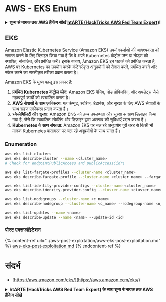 # AWS - EKS Enum

<details>

<summary><strong>शून्य से नायक तक AWS हैकिंग सीखें</strong> <a href="https://training.hacktricks.xyz/courses/arte"><strong>htARTE (HackTricks AWS Red Team Expert)</strong></a><strong>!</strong></summary>

HackTricks का समर्थन करने के अन्य तरीके:

* यदि आप चाहते हैं कि आपकी **कंपनी का विज्ञापन HackTricks में दिखाई दे** या **HackTricks को PDF में डाउनलोड करें**, तो [**सब्सक्रिप्शन प्लान्स**](https://github.com/sponsors/carlospolop) देखें!
* [**आधिकारिक PEASS & HackTricks स्वैग**](https://peass.creator-spring.com) प्राप्त करें
* [**The PEASS Family**](https://opensea.io/collection/the-peass-family) की खोज करें, हमारे विशेष [**NFTs**](https://opensea.io/collection/the-peass-family) का संग्रह
* 💬 [**Discord समूह**](https://discord.gg/hRep4RUj7f) में **शामिल हों** या [**telegram समूह**](https://t.me/peass) या **Twitter** पर 🐦 [**@carlospolopm**](https://twitter.com/carlospolopm) को **फॉलो करें**.
* **HackTricks** और [**HackTricks Cloud**](https://github.com/carlospolop/hacktricks-cloud) github repos में PRs सबमिट करके अपनी हैकिंग ट्रिक्स साझा करें.

</details>

## EKS

Amazon Elastic Kubernetes Service (Amazon EKS) उपयोगकर्ताओं की आवश्यकता को समाप्त करने के लिए डिज़ाइन किया गया है कि वे अपने Kubernetes कंट्रोल प्लेन या नोड्स को स्थापित, संचालित, और प्रबंधित करें। इसके बजाय, Amazon EKS इन घटकों को प्रबंधित करता है, AWS पर Kubernetes का उपयोग करके कंटेनरीकृत अनुप्रयोगों को तैनात करने, प्रबंधित करने और स्केल करने का सरलीकृत तरीका प्रदान करता है।

Amazon EKS के मुख्य पहलू इस प्रकार हैं:

1. **प्रबंधित Kubernetes कंट्रोल प्लेन**: Amazon EKS पैचिंग, नोड प्रोविजनिंग, और अपडेट्स जैसे महत्वपूर्ण कार्यों को स्वचालित करता है।
2. **AWS सेवाओं के साथ एकीकरण**: यह कंप्यूट, स्टोरेज, डेटाबेस, और सुरक्षा के लिए AWS सेवाओं के साथ सहज एकीकरण प्रदान करता है।
3. **स्केलेबिलिटी और सुरक्षा**: Amazon EKS को उच्च उपलब्धता और सुरक्षा के साथ डिज़ाइन किया गया है, जैसे कि स्वचालित स्केलिंग और डिज़ाइन द्वारा अलगाव की सुविधाएँ प्रदान करता है।
4. **Kubernetes के साथ संगतता**: Amazon EKS पर चल रहे अनुप्रयोग पूरी तरह से किसी भी मानक Kubernetes वातावरण पर चल रहे अनुप्रयोगों के साथ संगत हैं।


### Enumeration
```bash
aws eks list-clusters
aws eks describe-cluster --name <cluster_name>
# Check for endpointPublicAccess and publicAccessCidrs

aws eks list-fargate-profiles --cluster-name <cluster_name>
aws eks describe-fargate-profile --cluster-name <cluster_name> --fargate-profile-name <prof_name>

aws eks list-identity-provider-configs --cluster-name <cluster_name>
aws eks describe-identity-provider-config --cluster-name <cluster_name> --identity-provider-config <p_config>

aws eks list-nodegroups --cluster-name <c_name>
aws eks describe-nodegroup --cluster-name <c_name> --nodegroup-name <n_name>

aws eks list-updates --name <name>
aws eks describe-update --name <name> --update-id <id>
```
### पोस्ट एक्सप्लॉइटेशन

{% content-ref url="../aws-post-exploitation/aws-eks-post-exploitation.md" %}
[aws-eks-post-exploitation.md](../aws-post-exploitation/aws-eks-post-exploitation.md)
{% endcontent-ref %}

# संदर्भ
* [https://aws.amazon.com/eks/](https://aws.amazon.com/eks/)

<details>

<summary><strong>htARTE (HackTricks AWS Red Team Expert) के साथ शून्य से नायक तक AWS हैकिंग सीखें</strong></summary>

HackTricks का समर्थन करने के अन्य तरीके:

* यदि आप चाहते हैं कि आपकी **कंपनी का विज्ञापन HackTricks में दिखाई दे** या **HackTricks को PDF में डाउनलोड करें**, तो [**सब्सक्रिप्शन प्लान्स**](https://github.com/sponsors/carlospolop) देखें!
* [**आधिकारिक PEASS & HackTricks स्वैग**](https://peass.creator-spring.com) प्राप्त करें
* [**The PEASS Family**](https://opensea.io/collection/the-peass-family) की खोज करें, हमारा एक्सक्लूसिव [**NFTs**](https://opensea.io/collection/the-peass-family) संग्रह
* 💬 [**Discord group**](https://discord.gg/hRep4RUj7f) में **शामिल हों** या [**telegram group**](https://t.me/peass) में या **Twitter** 🐦 पर **मुझे फॉलो** करें [**@carlospolopm**](https://twitter.com/carlospolopm)**.**
* [**HackTricks**](https://github.com/carlospolop/hacktricks) और [**HackTricks Cloud**](https://github.com/carlospolop/hacktricks-cloud) github रेपोज़ में PRs सबमिट करके अपनी हैकिंग ट्रिक्स शेयर करें।

</details>
